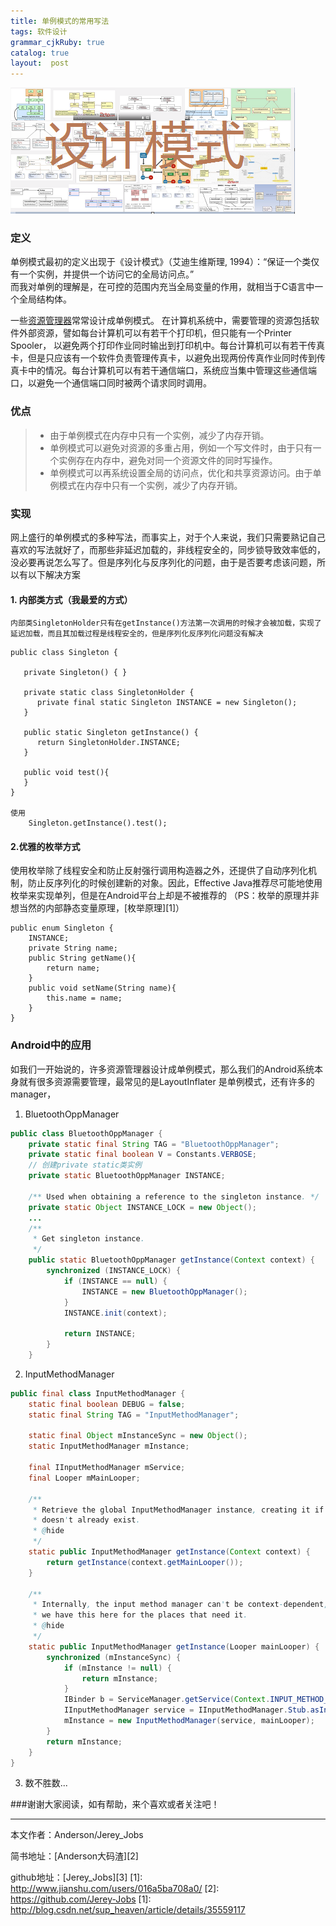 ```yaml
---
title: 单例模式的常用写法
tags: 软件设计
grammar_cjkRuby: true
catalog: true
layout:  post
---
```


![设计模式](/img/always/design_patterns.png)

  ###   定义

单例模式最初的定义出现于《设计模式》（艾迪生维斯理, 1994）：“保证一个类仅有一个实例，并提供一个访问它的全局访问点。”<br>
而我对单例的理解是，在可控的范围内充当全局变量的作用，就相当于C语言中一个全局结构体。

一些[资源管理器](http://baike.baidu.com/view/108140.htm)常常设计成单例模式。
在计算机系统中，需要管理的资源包括软件外部资源，譬如每台计算机可以有若干个打印机，但只能有一个Printer Spooler， 以避免两个打印作业同时输出到打印机中。每台计算机可以有若干传真卡，但是只应该有一个软件负责管理传真卡，以避免出现两份传真作业同时传到传真卡中的情况。每台计算机可以有若干通信端口，系统应当集中管理这些通信端口，以避免一个通信端口同时被两个请求同时调用。

###   优点

> - 由于单例模式在内存中只有一个实例，减少了内存开销。
> - 单例模式可以避免对资源的多重占用，例如一个写文件时，由于只有一个实例存在内存中，避免对同一个资源文件的同时写操作。
> - 单例模式可以再系统设置全局的访问点，优化和共享资源访问。由于单例模式在内存中只有一个实例，减少了内存开销。

### 实现

网上盛行的单例模式的多种写法，而事实上，对于个人来说，我们只需要熟记自己喜欢的写法就好了，而那些非延迟加载的，非线程安全的，同步锁导致效率低的，没必要再说怎么写了。但是序列化与反序列化的问题，由于是否要考虑该问题，所以有以下解决方案

#### 1. 内部类方式（我最爱的方式）

 	内部类SingletonHolder只有在getInstance()方法第一次调用的时候才会被加载，实现了延迟加载，而且其加载过程是线程安全的，但是序列化反序列化问题没有解决

``` stylus
public class Singleton {

   private Singleton() { }
   
   private static class SingletonHolder {
      private final static Singleton INSTANCE = new Singleton();
   }
   
   public static Singleton getInstance() {
      return SingletonHolder.INSTANCE;
   }
   
   public void test(){
   }
}

使用
	Singleton.getInstance().test();
```

#### 2.优雅的枚举方式

  使用枚举除了线程安全和防止反射强行调用构造器之外，还提供了自动序列化机制，防止反序列化的时候创建新的对象。因此，Effective Java推荐尽可能地使用枚举来实现单列，但是在Android平台上却是不被推荐的
  （PS：枚举的原理并非想当然的内部静态变量原理，[枚举原理][1]）

``` stylus
public enum Singleton {
    INSTANCE;
    private String name;
    public String getName(){
        return name;
    }
    public void setName(String name){
        this.name = name;
    }
}

```

### Android中的应用

如我们一开始说的，许多资源管理器设计成单例模式，那么我们的Android系统本身就有很多资源需要管理，最常见的是LayoutInflater 是单例模式，还有许多的manager，

 1. BluetoothOppManager
 

``` java
public class BluetoothOppManager {
    private static final String TAG = "BluetoothOppManager";
    private static final boolean V = Constants.VERBOSE;
    // 创建private static类实例
    private static BluetoothOppManager INSTANCE;

    /** Used when obtaining a reference to the singleton instance. */
    private static Object INSTANCE_LOCK = new Object();
    ...
    /**
     * Get singleton instance.
     */
    public static BluetoothOppManager getInstance(Context context) {
        synchronized (INSTANCE_LOCK) {
            if (INSTANCE == null) {
                INSTANCE = new BluetoothOppManager();
            }
            INSTANCE.init(context);

            return INSTANCE;
        }
    }
```

 
 2. InputMethodManager
   

``` java
public final class InputMethodManager {
    static final boolean DEBUG = false;
    static final String TAG = "InputMethodManager";

    static final Object mInstanceSync = new Object();
    static InputMethodManager mInstance;
    
    final IInputMethodManager mService;
    final Looper mMainLooper;
    
    /**
     * Retrieve the global InputMethodManager instance, creating it if it
     * doesn't already exist.
     * @hide
     */
    static public InputMethodManager getInstance(Context context) {
        return getInstance(context.getMainLooper());
    }
    
    /**
     * Internally, the input method manager can't be context-dependent, so
     * we have this here for the places that need it.
     * @hide
     */
    static public InputMethodManager getInstance(Looper mainLooper) {
        synchronized (mInstanceSync) {
            if (mInstance != null) {
                return mInstance;
            }
            IBinder b = ServiceManager.getService(Context.INPUT_METHOD_SERVICE);
            IInputMethodManager service = IInputMethodManager.Stub.asInterface(b);
            mInstance = new InputMethodManager(service, mainLooper);
        }
        return mInstance;
    }
}
```


 3. 数不胜数...
 
 ###谢谢大家阅读，如有帮助，来个喜欢或者关注吧！

 ----------
 本文作者：Anderson/Jerey_Jobs

 简书地址：[Anderson大码渣][2]

 github地址：[Jerey_Jobs][3]
  [1]: http://www.jianshu.com/users/016a5ba708a0/
  [2]: https://github.com/Jerey-Jobs
  [1]: http://blog.csdn.net/sup_heaven/article/details/35559117
